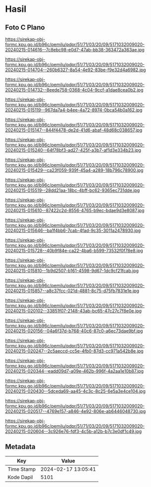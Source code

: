 # Hasil

## Foto C Plano

https://sirekap-obj-formc.kpu.go.id/b96c/pemilu/pdpr/51/71/03/20/09/5171032009020-20240215-014616--7c8ebc98-e0d7-47ab-bb38-363472a363ae.jpg

https://sirekap-obj-formc.kpu.go.id/b96c/pemilu/pdpr/51/71/03/20/09/5171032009020-20240215-014704--260b6327-8a54-4e92-83be-f9e32d4a6982.jpg

https://sirekap-obj-formc.kpu.go.id/b96c/pemilu/pdpr/51/71/03/20/09/5171032009020-20240215-014732--8eede758-0368-4c04-9ccf-a1dae8cea0b2.jpg

https://sirekap-obj-formc.kpu.go.id/b96c/pemilu/pdpr/51/71/03/20/09/5171032009020-20240215-015119--967da7a4-b4ee-4a72-8974-0bca54b0a162.jpg

https://sirekap-obj-formc.kpu.go.id/b96c/pemilu/pdpr/51/71/03/20/09/5171032009020-20240215-015147--844f4478-de2d-41d6-abaf-48d68c038657.jpg

https://sirekap-obj-formc.kpu.go.id/b96c/pemilu/pdpr/51/71/03/20/09/5171032009020-20240215-015240--64f78bf3-ad27-425f-a3b7-af1d3e334b23.jpg

https://sirekap-obj-formc.kpu.go.id/b96c/pemilu/pdpr/51/71/03/20/09/5171032009020-20240215-015429--ca23f059-939f-45a4-a289-18b796c78900.jpg

https://sirekap-obj-formc.kpu.go.id/b96c/pemilu/pdpr/51/71/03/20/09/5171032009020-20240215-015519--28dd21aa-18bc-4bff-bc62-9365ec731dde.jpg

https://sirekap-obj-formc.kpu.go.id/b96c/pemilu/pdpr/51/71/03/20/09/5171032009020-20240215-015610--87422c2d-8556-4765-b9ec-bdae9d3e8087.jpg

https://sirekap-obj-formc.kpu.go.id/b96c/pemilu/pdpr/51/71/03/20/09/5171032009020-20240215-015646--ba1f4bb6-7cab-4fad-9c35-3011a2478930.jpg

https://sirekap-obj-formc.kpu.go.id/b96c/pemilu/pdpr/51/71/03/20/09/5171032009020-20240215-015728--40b9f84e-ca22-4ba6-b599-73532f0f78e8.jpg

https://sirekap-obj-formc.kpu.go.id/b96c/pemilu/pdpr/51/71/03/20/09/5171032009020-20240215-015810--1b9d2507-b161-4598-9d67-1dc9cf21fcab.jpg

https://sirekap-obj-formc.kpu.go.id/b96c/pemilu/pdpr/51/71/03/20/09/5171032009020-20240215-015857--a8c37fcc-021d-4881-8c75-d75fb7831e1e.jpg

https://sirekap-obj-formc.kpu.go.id/b96c/pemilu/pdpr/51/71/03/20/09/5171032009020-20240215-020102--33851f07-2148-43ab-bc65-47c27c7f8e0e.jpg

https://sirekap-obj-formc.kpu.go.id/b96c/pemilu/pdpr/51/71/03/20/09/5171032009020-20240215-020156--04a6f37d-b768-40c6-87c0-a6ec73dae9bf.jpg

https://sirekap-obj-formc.kpu.go.id/b96c/pemilu/pdpr/51/71/03/20/09/5171032009020-20240215-020247--2c5aeccd-cc5e-4fb0-87d3-cc971a542b8e.jpg

https://sirekap-obj-formc.kpu.go.id/b96c/pemilu/pdpr/51/71/03/20/09/5171032009020-20240215-020344--eadd09d7-a09e-462b-996f-4a2aa1e10b87.jpg

https://sirekap-obj-formc.kpu.go.id/b96c/pemilu/pdpr/51/71/03/20/09/5171032009020-20240215-020430--5dceda69-aa45-4c3c-8c25-6e5a3e4ce104.jpg

https://sirekap-obj-formc.kpu.go.id/b96c/pemilu/pdpr/51/71/03/20/09/5171032009020-20240215-020517--4769e157-a846-4e92-806e-ab6446048730.jpg

https://sirekap-obj-formc.kpu.go.id/b96c/pemilu/pdpr/51/71/03/20/09/5171032009020-20240215-020604--3c926e76-fdf3-4c5b-a12b-b7c3e0df1c49.jpg


## Metadata

| Key        | Value               |
| ---------- | ------------------- |
| Time Stamp | 2024-02-17 13:05:41 |
| Kode Dapil | 5101                |



